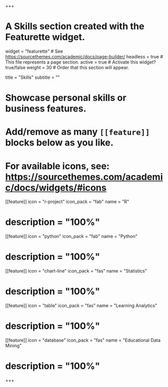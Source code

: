 +++
# A Skills section created with the Featurette widget.
widget = "featurette"  # See https://sourcethemes.com/academic/docs/page-builder/
headless = true  # This file represents a page section.
active = true  # Activate this widget? true/false
weight = 30  # Order that this section will appear.

title = "Skills"
subtitle = ""

# Showcase personal skills or business features.
# 
# Add/remove as many `[[feature]]` blocks below as you like.
# 
# For available icons, see: https://sourcethemes.com/academic/docs/widgets/#icons

[[feature]]
  icon = "r-project"
  icon_pack = "fab"
  name = "R"
#  description = "100%"

[[feature]]
  icon = "python"
  icon_pack = "fab"
  name = "Python"
#  description = "100%"

[[feature]]
  icon = "chart-line"
  icon_pack = "fas"
  name = "Statistics"
#  description = "100%"  
  
[[feature]]
  icon = "table"
  icon_pack = "fas"
  name = "Learning Analytics"
#  description = "100%"

[[feature]]
  icon = "database"
  icon_pack = "fas"
  name = "Educational Data Mining"
#  description = "100%"

+++
